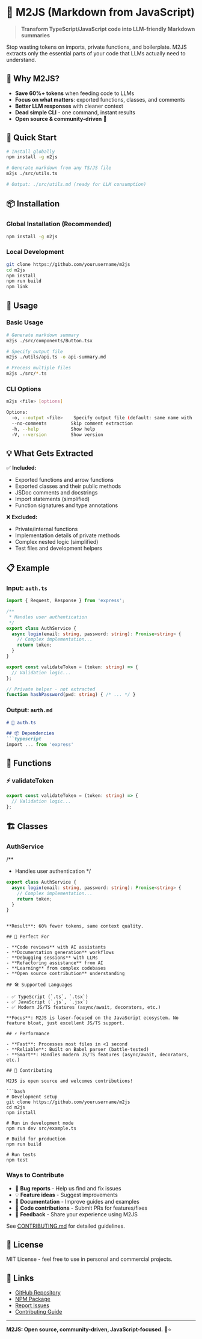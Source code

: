 # 📝 M2JS (Markdown from JavaScript)

> **Transform TypeScript/JavaScript code into LLM-friendly Markdown summaries**

Stop wasting tokens on imports, private functions, and boilerplate. M2JS extracts only the essential parts of your code that LLMs actually need to understand.

## 🎯 Why M2JS?

- **Save 60%+ tokens** when feeding code to LLMs
- **Focus on what matters**: exported functions, classes, and comments  
- **Better LLM responses** with cleaner context
- **Dead simple CLI** - one command, instant results
- **Open source & community-driven** 🌟

## 🚀 Quick Start

```bash
# Install globally
npm install -g m2js

# Generate markdown from any TS/JS file
m2js ./src/utils.ts

# Output: ./src/utils.md (ready for LLM consumption)
```

## 📦 Installation

### Global Installation (Recommended)
```bash
npm install -g m2js
```

### Local Development
```bash
git clone https://github.com/yourusername/m2js
cd m2js
npm install
npm run build
npm link
```

## 🔧 Usage

### Basic Usage
```bash
# Generate markdown summary
m2js ./src/components/Button.tsx

# Specify output file
m2js ./utils/api.ts -o api-summary.md

# Process multiple files
m2js ./src/*.ts
```

### CLI Options
```bash
m2js <file> [options]

Options:
  -o, --output <file>    Specify output file (default: same name with .md)
  --no-comments         Skip comment extraction
  -h, --help            Show help
  -V, --version         Show version
```

## 💡 What Gets Extracted

✅ **Included:**
- Exported functions and arrow functions
- Exported classes and their public methods
- JSDoc comments and docstrings
- Import statements (simplified)
- Function signatures and type annotations

❌ **Excluded:**
- Private/internal functions
- Implementation details of private methods
- Complex nested logic (simplified)
- Test files and development helpers

## 📋 Example

### Input: `auth.ts`
```typescript
import { Request, Response } from 'express';

/**
 * Handles user authentication
 */
export class AuthService {
  async login(email: string, password: string): Promise<string> {
    // Complex implementation...
    return token;
  }
}

export const validateToken = (token: string) => {
  // Validation logic...
};

// Private helper - not extracted
function hashPassword(pwd: string) { /* ... */ }
```

### Output: `auth.md`
```markdown
# 📝 auth.ts

## 📦 Dependencies
```typescript
import ... from 'express'
```

## 🔧 Functions

### ⚡ validateToken
```typescript
export const validateToken = (token: string) => {
  // Validation logic...
};
```

## 🏗️ Classes

### AuthService
/**
 * Handles user authentication
 */
```typescript
export class AuthService {
  async login(email: string, password: string): Promise<string> {
    // Complex implementation...
    return token;
  }
}
```
```

**Result**: 60% fewer tokens, same context quality.

## 🎯 Perfect For

- **Code reviews** with AI assistants
- **Documentation generation** workflows  
- **Debugging sessions** with LLMs
- **Refactoring assistance** from AI
- **Learning** from complex codebases
- **Open source contribution** understanding

## 🛠️ Supported Languages

- ✅ TypeScript (`.ts`, `.tsx`)
- ✅ JavaScript (`.js`, `.jsx`)  
- ✅ Modern JS/TS features (async/await, decorators, etc.)

**Focus**: M2JS is laser-focused on the JavaScript ecosystem. No feature bloat, just excellent JS/TS support.

## ⚡ Performance

- **Fast**: Processes most files in <1 second
- **Reliable**: Built on Babel parser (battle-tested)
- **Smart**: Handles modern JS/TS features (async/await, decorators, etc.)

## 🤝 Contributing

M2JS is open source and welcomes contributions! 

```bash
# Development setup
git clone https://github.com/yourusername/m2js
cd m2js
npm install

# Run in development mode
npm run dev src/example.ts

# Build for production
npm run build

# Run tests
npm test
```

### Ways to Contribute
- 🐛 **Bug reports** - Help us find and fix issues
- 💡 **Feature ideas** - Suggest improvements
- 📝 **Documentation** - Improve guides and examples
- 🔧 **Code contributions** - Submit PRs for features/fixes
- 🌟 **Feedback** - Share your experience using M2JS

See [CONTRIBUTING.md](CONTRIBUTING.md) for detailed guidelines.

## 📄 License

MIT License - feel free to use in personal and commercial projects.

## 🔗 Links

- [GitHub Repository](https://github.com/yourusername/m2js)
- [NPM Package](https://npmjs.com/package/m2js)
- [Report Issues](https://github.com/yourusername/m2js/issues)
- [Contributing Guide](https://github.com/yourusername/m2js/blob/main/CONTRIBUTING.md)

---

**M2JS: Open source, community-driven, JavaScript-focused.** 🚀⭐